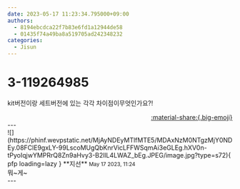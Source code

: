 ```yaml
---
date: 2023-05-17 11:23:34.795000+09:00
authors:
  - 8194ebcdca22f7b83e6fd1a12944de58
  - 01435f74a49ba8a519705ad242348232
categories:
  - Jisun
---
```


# 3-119264985

<div class="post-container" markdown="1">
<div class="content-container md-sidebar__scrollwrap" markdown="1">

kit버전이랑 세트버전에 있는 각각 차이점이무엇인가요?!

</div>
</div>

<div style="text-align: right;" markdown="1">
<a href="https://weverse.io/fromis9/fanpost/3-119264985" style="text-align: right;">:material-share:{.big-emoji}</a>
</div>
---

<div class="comments-container md-sidebar__scrollwrap" markdown="1">
<div class="comment" markdown="1">
<div class='id-container' markdown="1">
![](https://phinf.wevpstatic.net/MjAyNDEyMTlfMTE5/MDAxNzM0NTgzMjY0NDEy.08FClE9gxLY-99LscoMUgQbKnrVicLFFWSqmAi3eGLEg.hXV0n-tPyoIqjwYMPRrQ8Zn9aHvy3-B2llL4LWAZ_bEg.JPEG/image.jpg?type=s72){ pfp loading=lazy }
**<span class="artist">지선</span>** <small>May 17 2023, 11:24</small><br>
</div>
<div class='comment-body' markdown="1">
뭐~게~
</div>
</div>
</div>
---
